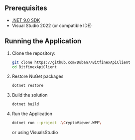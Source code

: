 ## Prerequisites

- [.NET 9.0 SDK](https://dotnet.microsoft.com/ru-ru/download/dotnet/9.0)
- Visual Studio 2022 (or compatible IDE)

## Running the Application

1. Clone the repository:
   ```bash
   git clone https://github.com/Duban7/BitfinexApiClient
   cd BitfinexApiClient
   ```

2. Restore NuGet packages
   ```bash
   dotnet restore
   ```

3. Build the solution
   ```bash
   dotnet build
   ```

4. Run the Application
   ```bash
   dotnet run --project .\CryptoViewer.WPF\
   ```
   or using VisualsStudio
